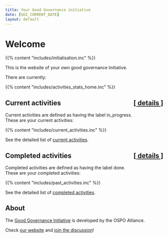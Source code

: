 ```yaml
---
title: Your Good Governance initiative
date: [GGI_CURRENT_DATE]
layout: default
---
```


# Welcome

{{% content "includes/initialisation.inc" %}}

This is the website of your own good governance Initiative.

There are currently:

{{% content "includes/activities_stats_home.inc" %}}


## Current activities <a href='current_activities' class='w3-text-grey' style="float:right">[ details ]</a> 

Current activities are defined as having the label <span class="w3-tag w3-light-grey">in_progress</span>. <br />
These are your current activities:

{{% content "includes/current_activities.inc" %}}

See the detailed list of [current activities](current_activities).


## Completed activities <a href='past_activities' class='w3-text-grey' style="float:right">[ details ]</a>

Completed activities are defined as having the label <span class="w3-tag w3-light-grey">done</span>. <br />
These are your completed activities:

{{% content "includes/past_activities.inc" %}}

See the detailed list of [completed activities](past_activities).

## About

The [Good Governance Initiative](https://ospo.zone/ggi) is developed by the OSPO Alliance.

Check [our website](https://ospo.zone) and [join the discussion](https://accounts.eclipse.org/mailing-list/ospo.zone)!
